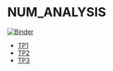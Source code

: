 # NUM_ANALYSIS

[![Binder](https://mybinder.org/badge_logo.svg)](https://mybinder.org/v2/gh/EyaMhamdi/NUM_ANALYSIS/main)




- [TP1][TP1]
- [TP2][TP2]
- [TP3][TP3]



[TP1]: https://github.com/EyaMhamdi/NUM_ANALYSIS/blob/main/TP1.ipynb
[TP2]: https://github.com/EyaMhamdi/NUM_ANALYSIS/blob/main/TP2.ipynb
[TP3]: https://github.com/EyaMhamdi/NUM_ANALYSIS/blob/main/TP3.ipynb
